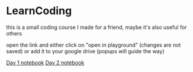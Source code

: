 # LearnCoding
this is a small coding course I made for a friend, maybe it's also useful for others

open the link and either click on "open in playground" (changes are not saved) or add it to your google drive (popups will guide the way)

[Day 1 notebook](https://colab.research.google.com/github/sansha/LearnCoding/blob/master/Day_1.ipynb)
[Day 2 notebook](https://colab.research.google.com/github/sansha/LearnCoding/blob/master/Day_2.ipynb)
